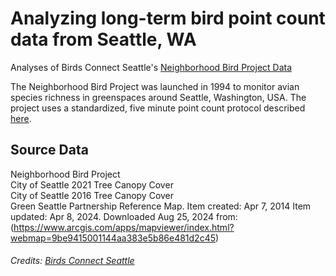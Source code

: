 # Analyzing long-term bird point count data from Seattle, WA
Analyses of Birds Connect Seattle's [Neighborhood Bird Project Data](https://birdsconnectsea.org/our-work/conservation/urban-conservation/neighborhood-bird-project/)

The Neighborhood Bird Project was launched in 1994 to monitor avian species richness in greenspaces around Seattle, Washington, USA. The project uses a standardized, five minute point count protocol described [here](https://birdsconnectsea.org/wp-content/uploads/2021/02/NBP_Protocol_Apr2019.pdf).  

## Source Data
Neighborhood Bird Project  
City of Seattle 2021 Tree Canopy Cover  
City of Seattle 2016 Tree Canopy Cover  
Green Seattle Partnership Reference Map. Item created: Apr 7, 2014 Item updated: Apr 8, 2024. Downloaded Aug 25, 2024 from: (https://www.arcgis.com/apps/mapviewer/index.html?webmap=9be9415001144aa383e5b86e481d2c45)

###### Credits: [Birds Connect Seattle](https://birdsconnectsea.org/)
